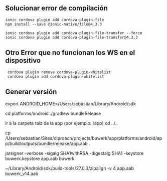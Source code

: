 ## Solucionar error de compilación ##
```
ionic cordova plugin add cordova-plugin-file
npm install --save @ionic-native/file@4.3.3

ionic cordova plugin add cordova-plugin-file-transfer --force
ionic cordova plugin add cordova-plugin-file-transfer@4.3.3
```

## Otro Error que no funcionan los WS en el dispositivo ##
```
 cordova plugin remove cordova-plugin-whitelist
 cordova plugin add cordova-plugin-whitelist
 ```

## Generar versión ##

export ANDROID_HOME=/Users/sebastian/Library/Android/sdk

cd platforms/android
./gradlew bundleRelease

ir a la carpeta raiz de la app (por ejemplo: /app)
cd ../..

cp /Users/sebastian/Sites/diproach/projects/buwerk/app/platforms/android/app/build/outputs/bundle/release/app.aab .

jarsigner -verbose -sigalg SHA1withRSA -digestalg SHA1 -keystore buwerk.keystore app.aab buwerk

~/Library/Android/sdk/build-tools/27.0.3/zipalign -v 4 app.aab buwerk_v14.aab
